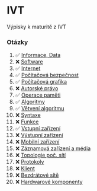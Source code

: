 # IVT

Výpisky k maturitě z IVT

### Otázky

<!-- prettier-ignore -->
1.  :white_check_mark: [Informace, Data](./pages/1/_.md)
2.  :x: [Software](./pages/2/_.md)
3.  :white_check_mark: [Internet](./pages/3/_.md) 
4.  :white_check_mark: [Počítačová bezpečnost](./pages/4/_.md)
5.  :white_check_mark: [Počítačová grafika](./pages/5/_.md)
6.  :x: [Autorské právo](./pages/6/_.md)
7.  :white_check_mark: [Operace paměti](./pages/7/_.md)
8.  :white_check_mark: [Algoritmy](./pages/8/_.md)
9.  :white_check_mark: [Větvení algoritmu](./pages/9/_.md) 
10. :x: [Syntaxe](./pages/10/_.md)
11. :x: [Funkce](./pages/11/_.md)
12. :white_check_mark: [Vstupní zařízení](./pages/12/_.md)
13. :x: [Výstupní zařízení](./pages/13/_.md)
14. :x: [Mobilní zařízení](./pages/14/_.md)
15. :x: [Záznamová zařízení a média](./pages/15/_.md)
16. :x: [Topologie poč. sítí](./pages/16/_.md)
17. :x: [Protokoly](./pages/17/_.md)
18. :x: [Klient](./pages/18/_.md)
19. :x: [Bezdrátové sítě](./pages/19/_.md)
20. :x: [Hardwarové komponenty](./pages/20/_.md)
